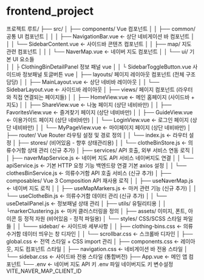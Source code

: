 # frontend_project 
프로젝트 루트/
├── src/
│   ├── components/ Vue 컴포넌트
│   │   ├── common/ 공통 UI 컴포넌트
│   │   │   ├── NavigationBar.vue        ← 상단 네비게이션 바 컴포넌트
│   │   │   └── SidebarContent.vue       ← 사이드바 콘텐츠 컴포넌트
│   │   ├── map/ 지도 관련 컴포넌트
│   │   │   └── NaverMap.vue             ← 네이버 지도 컴포넌트
│   │   └── ui/    기본 UI 요소들   
│   │          ├ ClothingBinDetailPanel 정보 패널 vue
│   │          └ SidebarToggleButton.vue 사이드바 정보패널 토글버튼 vue
│   ├── layouts/ 페이지 레이아웃 컴포넌트 (전체 구조 담당)
│   │   ├── MainLayout.vue               ← 상단 네비바 레이아웃
│   │   └── SidebarLayout.vue            ← 사이드바 레이아웃
│   ├── views/ 페이지 컴포넌트 (라우터와 직접 연결되는 페이지들)
│   │   ├── HomeView.vue                 ← 메인 홈페이지 (사이드바 + 지도)
│   │   ├── ShareView.vue                ← 나눔 페이지 (상단 네비바만)
│   │   ├── FavoritesView.vue            ← 즐겨찾기 페이지 (상단 네비바만)
│   │   ├── GuideView.vue                ← 이용가이드 페이지 (상단 네비바만)
│   │   └── LoginView.vue                ← 로그인 페이지 (상단 네비바만)
│   │   └── MyPageView.vue                ← 마이페이지 페이지 (상단 네비바만)
│   ├── router/  Vue Router 라우팅 설정 및 경로 정의
│   │   └── index.js                     ← 라우터 설정
│   ├── stores/                          (비어있음 - 향후 상태관리용)
│   │   └── clotheBinStore.js            ← 의류수거함 상태 관리 (신규 추가)
│   ├── services/                        API 호출, 외부 서비스 연동 로직
│   │   ├── naverMapService.js           ← 네이버 지도 API 서비스 네이버지도 연결
│   │   └── apiService.js           ←  기본 HTTP 요청 기능 백엔드랑 연결 기본 axios 설정
│   │   └── clothesBinService.js         ← 의류수거함 API 호출 서비스 (신규 추가)
│   ├── composables/                       Vue 3 Composition API 재사용 로직
│   │   ├── useNaverMap.js               ← 네이버 지도 로직
│   │   ├── useMapMarkers.js             ← 마커 관련 기능 (신규 추가)
│   │   └── useClotheBin.js              ← 의류수거함 데이터 관리 (신규 추가)
│   │   └── useDetailPanel.js            ← 정보패널 상태 관리
│   ├── utils/  유틸리티용
│   │   └markerClustering.js   ← 마커 클러스터링을 정의
│   ├── assets/                        이미지, 폰트, 아이콘 등 정적 자원    (비어있음 - 정적 파일용)
│   └── styles/                         CSS/SCSS 스타일 파일들
│	  │ └─── sidebar/       ← 사이드바 세부사항 
│ 	  │         ├── clothing-bins.css ← 의류수거함 데이터 띄우는 창 디자인
│ 	  │         └── scrollbar.css  ← 스크롤바 디자인
│       ├── global.css                   ← 전역 스타일 + CSS import 관리
│       ├── components.css               ← 레이아웃, 지도 컴포넌트 스타일
│       ├── navigation.css               ← 네비게이션 바 전용 스타일
│       └── sidebar.css                  ← 사이드바 전용 스타일 (통합버전)
├── App.vue                              ← 메인 앱 컴포넌트
└── .env                                 ← 네이버 지도 API 키  .env 파일 네이버지도 키 변수설정 VITE_NAVER_MAP_CLIENT_ID